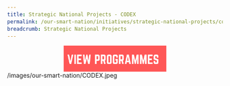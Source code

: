 ```yaml
---
title: Strategic National Projects - CODEX
permalink: /our-smart-nation/initiatives/strategic-national-projects/codec
breadcrumb: Strategic National Projects
---
```


<div style="width:100%;display:flex;justify-content:center;"><div style="width:240px;height:62px;"><a href="/community/webinars-for-everyone/young-parents-children"><img alt="View Programmes" src="/images/community/View-Program-button.png"></a></div></div>/images/our-smart-nation/CODEX.jpeg
